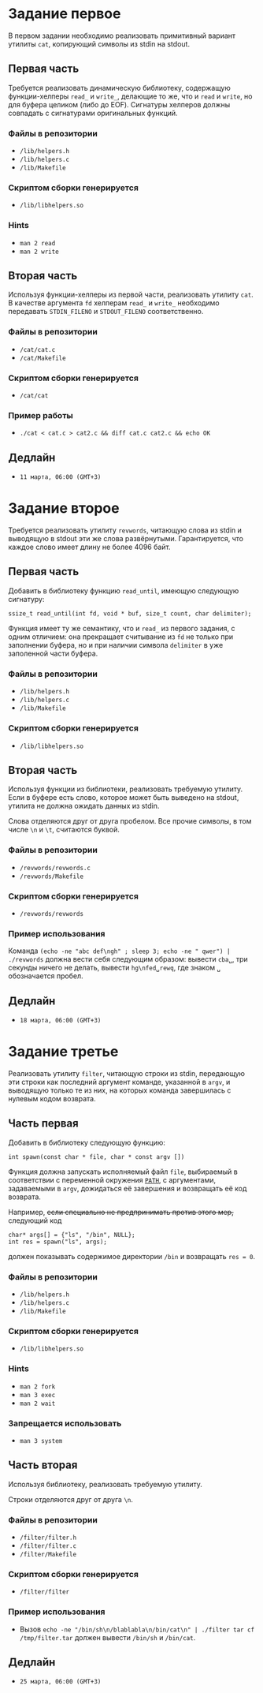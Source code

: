 <h1 id="задание-первое">Задание первое</h1>
<p>В первом задании необходимо реализовать примитивный вариант утилиты <code>cat</code>, копирующий символы из stdin на stdout.</p>
<h2 id="первая-часть">Первая часть</h2>
<p>Требуется реализовать динамическую библиотеку, содержащую функции-хелперы <code>read_</code> и <code>write_</code>, делающие то же, что и <code>read</code> и <code>write</code>, но для буфера целиком (либо до EOF). Сигнатуры хелперов должны совпадать с сигнатурами оригинальных функций.</p>
<h3 id="файлы-в-репозитории">Файлы в репозитории</h3>
<ul>
<li><code>/lib/helpers.h</code></li>
<li><code>/lib/helpers.c</code></li>
<li><code>/lib/Makefile</code></li>
</ul>
<h3 id="скриптом-сборки-генерируется">Скриптом сборки генерируется</h3>
<ul>
<li><code>/lib/libhelpers.so</code></li>
</ul>
<h3 id="hints">Hints</h3>
<ul>
<li><code>man 2 read</code></li>
<li><code>man 2 write</code></li>
</ul>
<h2 id="вторая-часть">Вторая часть</h2>
<p>Используя функции-хелперы из первой части, реализовать утилиту <code>cat</code>. В качестве аргумента <code>fd</code> хелперам <code>read_</code> и <code>write_</code> необходимо передавать <code>STDIN_FILENO</code> и <code>STDOUT_FILENO</code> соответственно.</p>
<h3 id="файлы-в-репозитории-1">Файлы в репозитории</h3>
<ul>
<li><code>/cat/cat.c</code></li>
<li><code>/cat/Makefile</code></li>
</ul>
<h3 id="скриптом-сборки-генерируется-1">Скриптом сборки генерируется</h3>
<ul>
<li><code>/cat/cat</code></li>
</ul>
<h3 id="пример-работы">Пример работы</h3>
<ul>
<li><code>./cat &lt; cat.c &gt; cat2.c &amp;&amp; diff cat.c cat2.c &amp;&amp; echo OK</code></li>
</ul>
<h2 id="дедлайн">Дедлайн</h2>
<ul>
<li><code>11 марта, 06:00 (GMT+3)</code></li>
</ul>
<h1 id="задание-второе">Задание второе</h1>
<p>Требуется реализовать утилиту <code>revwords</code>, читающую слова из stdin и выводящую в stdout эти же слова развёрнутыми. Гарантируется, что каждое слово имеет длину не более 4096 байт.</p>
<h2 id="первая-часть-1">Первая часть</h2>
<p>Добавить в библиотеку функцию <code>read_until</code>, имеющую следующую сигнатуру:</p>
<pre><code>ssize_t read_until(int fd, void * buf, size_t count, char delimiter);</code></pre>
<p>Функция имеет ту же семантику, что и <code>read_</code> из первого задания, с одним отличием: она прекращает считывание из <code>fd</code> не только при заполнении буфера, но и при наличии символа <code>delimiter</code> в уже заполенной части буфера.</p>
<h3 id="файлы-в-репозитории-2">Файлы в репозитории</h3>
<ul>
<li><code>/lib/helpers.h</code></li>
<li><code>/lib/helpers.c</code></li>
<li><code>/lib/Makefile</code></li>
</ul>
<h3 id="скриптом-сборки-генерируется-2">Скриптом сборки генерируется</h3>
<ul>
<li><code>/lib/libhelpers.so</code></li>
</ul>
<h2 id="вторая-часть-1">Вторая часть</h2>
<p>Используя функции из библиотеки, реализовать требуемую утилиту. Если в буфере есть слово, которое может быть выведено на stdout, утилита не должна ожидать данных из stdin.</p>
<p>Слова отделяются друг от друга пробелом. Все прочие символы, в том числе <code>\n</code> и <code>\t</code>, считаются буквой.</p>
<h3 id="файлы-в-репозитории-3">Файлы в репозитории</h3>
<ul>
<li><code>/revwords/revwords.c</code></li>
<li><code>/revwords/Makefile</code></li>
</ul>
<h3 id="скриптом-сборки-генерируется-3">Скриптом сборки генерируется</h3>
<ul>
<li><code>/revwords/revwords</code></li>
</ul>
<h3 id="пример-использования">Пример использования</h3>
<p>Команда <code>(echo -ne &quot;abc def\ngh&quot; ; sleep 3; echo -ne &quot; qwer&quot;) | ./revwords</code> должна вести себя следующим образом: вывести <code>cba␣</code>, три секунды ничего не делать, вывести <code>hg\nfed␣rewq</code>, где знаком <code>␣</code> обозначается пробел. <!-- Бесит pandoc, сжирающий пробелы в конце verbatim-блока --></p>
<h2 id="дедлайн-1">Дедлайн</h2>
<ul>
<li><code>18 марта, 06:00 (GMT+3)</code></li>
</ul>
<h1 id="задание-третье">Задание третье</h1>
<p>Реализовать утилиту <code>filter</code>, читающую строки из stdin, передающую эти строки как последний аргумент команде, указанной в <code>argv</code>, и выводящую только те из них, на которых команда завершилась с нулевым кодом возврата.</p>
<h2 id="часть-первая">Часть первая</h2>
<p>Добавить в библиотеку следующую функцию:</p>
<p><code>int spawn(const char * file, char * const argv [])</code></p>
<p>Функция должна запускать исполняемый файл <code>file</code>, выбираемый в соответствии с переменной окружения <a href="http://en.wikipedia.org/wiki/PATH_(variable)"><code>PATH</code></a>, с аргументами, задаваемыми в <code>argv</code>, дожидаться её завершения и возвращать её код возврата.</p>
<p>Например, <del>если специально не предпринимать против этого мер,</del> следующий код</p>
<pre><code>char* args[] = {&quot;ls&quot;, &quot;/bin&quot;, NULL};
int res = spawn(&quot;ls&quot;, args);</code></pre>
<p>должен показывать содержимое директории <code>/bin</code> и возвращать <code>res = 0</code>.</p>
<h3 id="файлы-в-репозитории-4">Файлы в репозитории</h3>
<ul>
<li><code>/lib/helpers.h</code></li>
<li><code>/lib/helpers.c</code></li>
<li><code>/lib/Makefile</code></li>
</ul>
<h3 id="скриптом-сборки-генерируется-4">Скриптом сборки генерируется</h3>
<ul>
<li><code>/lib/libhelpers.so</code></li>
</ul>
<h3 id="hints-1">Hints</h3>
<ul>
<li><code>man 2 fork</code></li>
<li><code>man 3 exec</code></li>
<li><code>man 2 wait</code></li>
</ul>
<h3 id="запрещается-использовать">Запрещается использовать</h3>
<ul>
<li><code>man 3 system</code></li>
</ul>
<h2 id="часть-вторая">Часть вторая</h2>
<p>Используя библиотеку, реализовать требуемую утилиту.</p>
<p>Строки отделяются друг от друга <code>\n</code>.</p>
<h3 id="файлы-в-репозитории-5">Файлы в репозитории</h3>
<ul>
<li><code>/filter/filter.h</code></li>
<li><code>/filter/filter.c</code></li>
<li><code>/filter/Makefile</code></li>
</ul>
<h3 id="скриптом-сборки-генерируется-5">Скриптом сборки генерируется</h3>
<ul>
<li><code>/filter/filter</code></li>
</ul>
<h3 id="пример-использования-1">Пример использования</h3>
<ul>
<li>Вызов <code>echo -ne &quot;/bin/sh\n/blablabla\n/bin/cat\n&quot; | ./filter tar cf   /tmp/filter.tar</code> должен вывести <code>/bin/sh</code> и <code>/bin/cat</code>.</li>
</ul>
<h2 id="дедлайн-2">Дедлайн</h2>
<ul>
<li><code>25 марта, 06:00 (GMT+3)</code></li>
</ul>